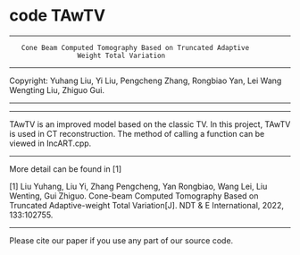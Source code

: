 # code TAwTV
***************************************************************************
       Cone Beam Computed Tomography Based on Truncated Adaptive 
                     Weight Total Variation
***************************************************************************     
 Copyright:   Yuhang Liu, Yi Liu, Pengcheng Zhang, Rongbiao Yan, Lei Wang 
              Wengting Liu, Zhiguo Gui.                 
***************************************************************************
***************************************************************************
  TAwTV is an improved model based on the classic TV. In this project, TAwTV is used in CT reconstruction. The method of calling a function can be viewed in IncART.cpp.
***************************************************************************
  More detail can be found in [1]
  
  [1] Liu Yuhang, Liu Yi, Zhang Pengcheng, Yan Rongbiao, Wang Lei, Liu Wenting, Gui Zhiguo. Cone-beam Computed Tomography Based on Truncated Adaptive-weight Total Variation[J]. NDT & E International, 2022, 133:102755.
***************************************************************************
 Please cite our paper if you use any part of our source code.
